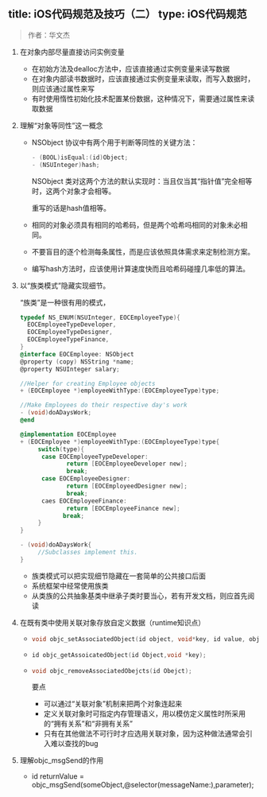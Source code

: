 title: iOS代码规范及技巧（二）
type: iOS代码规范
---

> 作者：华文杰

1. 在对象内部尽量直接访问实例变量

   + 在初始方法及dealloc方法中，应该直接通过实例变量来读写数据
   + 在对象内部读书数据时，应该直接通过实例变量来读取，而写入数据时，则应该通过属性来写
   + 有时使用惰性初始化技术配置某份数据，这种情况下，需要通过属性来读取数据

2. 理解“对象等同性”这一概念

   + NSObject 协议中有两个用于判断等同性的关键方法：

     ```objective-c
     - (BOOL)isEqual:(id)Object;
     - (NSUInteger)hash;
     ```

     NSObject 类对这两个方法的默认实现时：当且仅当其“指针值”完全相等时，这两个对象才会相等。

     重写的话是hash值相等。

   + 相同的对象必须具有相同的哈希码，但是两个哈希吗相同的对象未必相同。

   + 不要盲目的逐个检测每条属性，而是应该依照具体需求来定制检测方案。

   + 编写hash方法时，应该使用计算速度快而且哈希码碰撞几率低的算法。

3. 以“族类模式”隐藏实现细节。

   “族类”是一种很有用的模式，

   ```objective-c
   typedef NS_ENUM(NSUInteger, EOCEmployeeType){
     EOCEmployeeTypeDeveloper,
     EOCEmployeeTypeDesigner,
     EOCEmployeeTypeFinance,
   }
   @interface EOCEmployee: NSObject
   @property (copy) NSString *name;
   @property NSUInteger salary;

   //Helper for creating Employee objects
   + (EOCEmployee *)employeeWithType:(EOCEmployeeType)type;

   //Make Employees do their respective day's work
   - (void)doADaysWork;
   @end

   @implementation EOCEmployee
   + (EOCEmployee *)employeeWithType:(EOCEmployeeType)type{
     	switch(type){
         case EOCEmployeeTypeDeveloper:
         		return [EOCEmployeeDeveloper new];
         		break;
         case EOCEmployeeDesigner:
         		return [EOCEmployeedDesigner new];
         		break;
         caes EOCEmployeeFinance:
         		return [EOCEmployeeFinance new];
               break;
     	}
   }

   - (void)doADaysWork{
    	//Subclasses implement this.
   }
   ```

   + 族类模式可以把实现细节隐藏在一套简单的公共接口后面
   + 系统框架中经常使用族类
   + 从类族的公共抽象基类中继承子类时要当心，若有开发文档，则应首先阅读

4. 在既有类中使用关联对象存放自定义数据（runtime知识点）

   + ```objective-c
     void objc_setAssociatedObject(id object, void*key, id value, objc_AssociationPolicy)
     ```

   + ```objective-c
     id objc_getAssoicatedObject(id Object,void *key);
     ```

   + ```objective-c
     void objc_removeAssociatedObejcts(id Obejct);
     ```

     要点

     + 可以通过“关联对象”机制来把两个对象连起来
     + 定义关联对象时可指定内存管理语义，用以模仿定义属性时所采用的“拥有关系”和“非拥有关系”
     + 只有在其他做法不可行时才应选用关联对象，因为这种做法通常会引入难以查找的bug

5. 理解objc_msgSend的作用

   + id returnValue = objc_msgSend(someObject,@selector(messageName:),parameter);
